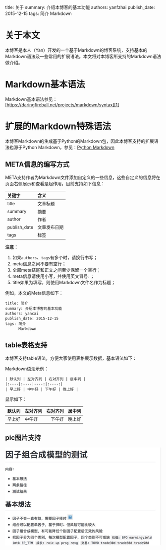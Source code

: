 title: 关于
summary: 介绍本博客的基本功能
authors: yanfzhai
publish\_date: 2015-12-15
tags: 简介
	  Markdown

# 关于本文

本博客是本人（Yan）开发的一个基于Markdown的博客系统，支持基本的Markdown语法及一些常用的扩展语法。本文将对本博客所支持的Markdown语法做介绍。

# Markdown基本语法

Markdown基本语法参见：  
[https://daringfireball.net/projects/markdown/syntax][1]

# 扩展的Markdown特殊语法

本博客Markdown的生成基于Python的Markdown包，因此本博客支持的扩展语法也源于Python Markdown，参见：[Python Markdown][2]

## META信息的编写方式

META支持作者为Markdown文件添加自定义的一些信息，这些自定义的信息将在页面右侧展示和查看是起作用，目前支持如下信息：

| 关键字       | 含义         |
|:-------------|:-------------|
| title        | 文章标题     |
| summary      | 摘要         |
| author       | 作者         |
| publish\_date | 文章发布日期 |
| tags         | 标签         |

**注意：**  

 1. 如果`authors`、`tags`有多个时，请换行书写；
 2. meta信息之间不要有空行；
 3. 全部meta结尾和正文之间至少保留一个空行；
 4. meta信息请使用小写，并使用英文冒号`:`；
 5. title如果为填写，则使用Markdown文件名作为标题；


例如，本文的Meta信息如下：

	title: 简介
	summary: 介绍本博客的基本功能
	authors: yancai
	publish_date: 2015-12-15
	tags: 简介
	      Markdown


## table表格支持

本博客支持table语法，方便大家使用表格展示数据，基本语法如下：

Markdown语法示例：  

	| 默认列 | 左对齐列 | 右对齐列 | 居中列 |
	|:----|:----|----:|:----:|
	| 早上好 | 中午好 | 下午好 | 晚上好 |


显示如下：  

| 默认列 | 左对齐列 | 右对齐列 | 居中列 |
|:-------|:---------|---------:|:------:|
| 早上好 | 中午好   |   下午好 | 晚上好 |

## pic图片支持
![](static/images/testd.jpg)

[1]:	https://daringfireball.net/projects/markdown/syntax
[2]:	https://pythonhosted.org/Markdown/
